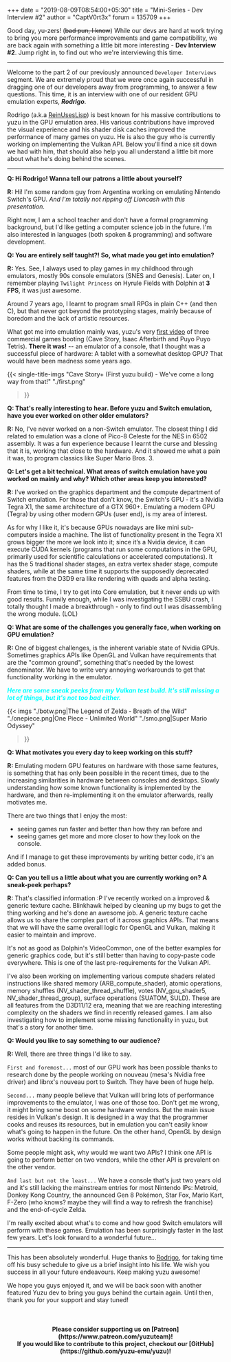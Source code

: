 +++
date = "2019-08-09T08:54:00+05:30"
title = "Mini-Series - Dev Interview #2"
author = "CaptV0rt3x"
forum = 135709
+++

Good day, yu-zers! (~~bad pun, I know~~)
While our devs are hard at work trying to bring you more performance improvements and game compatibility, we are back again with something a little bit more interesting - **Dev Interview #2**.
Jump right in, to find out who we're interviewing this time.
<!--more-->
***
Welcome to the part 2 of our previously announced `Developer Interviews` segment.
We are extremely proud that we were once again successful in dragging one of our developers away from programming, to answer a few questions.
This time, it is an interview with one of our resident GPU emulation experts, ***Rodrigo***.

Rodrigo (a.k.a [ReinUsesLisp](https://github.com/ReinUsesLisp)) is best known for his massive contributions to yuzu in the GPU emulation area.
His various contributions have improved the visual experience and his shader disk caches improved the performance of many games on yuzu.
He is also the guy who is currently working on implementing the Vulkan API.
Below you'll find a nice sit down we had with him, that should also help you all understand a little bit more about what he's doing behind the scenes.
***


**Q: Hi Rodrigo! Wanna tell our patrons a little about yourself?**

**R:** Hi! I'm some random guy from Argentina working on emulating Nintendo Switch's GPU. 
*And I'm totally not ripping off Lioncash with this presentation.*

Right now, I am a school teacher and don't have a formal programming background, but I'd like getting a computer science job in the future. I'm also interested in languages (both spoken & programming) and software development.


**Q: You are entirely self taught?! So, what made you get into emulation?**

**R:** Yes. See, I always used to play games in my childhood through emulators, mostly 90s console emulators (SNES and Genesis). Later on, I remember playing `Twilight Princess` on Hyrule Fields with Dolphin at **3 FPS**, it was just awesome. 

Around 7 years ago, I learnt to program small RPGs in plain C++ (and then C), but that never got beyond the prototyping stages, mainly because of boredom and the lack of artistic resources.

What got me into emulation mainly was, yuzu's very [first video](https://www.youtube.com/watch?v=1VzyIHMTA2Q) of three commercial games booting (Cave Story, Isaac Afterbirth and Puyo Puyo Tetris).
**There it was!** -- an emulator of a console, that I thought was a successful piece of hardware: A tablet with a somewhat desktop GPU? That would have been madness some years ago.

{{< single-title-imgs
   "Cave Story+ (First yuzu build) - We've come a long way from that!"
   "./first.png"
>}}

**Q: That's really interesting to hear. Before yuzu and Switch emulation, have you ever worked on other older emulators?**

**R:** No, I've never worked on a non-Switch emulator. The closest thing I did related to emulation was a clone of Pico-8 Celeste for the NES in 6502 assembly.
It was a fun experience because I learnt the curse and blessing that it is, working that close to the hardware.
And it showed me what a pain it was, to program classics like Super Mario Bros. 3.


**Q: Let's get a bit technical. What areas of switch emulation have you worked on mainly and why? Which other areas keep you interested?**

**R:** I've worked on the graphics department and the compute department of Switch emulation.
For those that don't know, the Switch's GPU - it's a Nvidia Tegra X1, the same architecture of a GTX 960+.
Emulating a modern GPU (Tegra) by using other modern GPUs (user end), is my area of interest. 

As for why I like it, it's because GPUs nowadays are like mini sub-computers inside a machine.
The list of functionality present in the Tegra X1 grows bigger the more we look into it; since it’s a Nvidia device, it can execute CUDA kernels (programs that run some computations in the GPU, primarily used for scientific calculations or accelerated computations).
It has the 5 traditional shader stages, an extra vertex shader stage, compute shaders, while at the same time it supports the supposedly deprecated features from the D3D9 era like rendering with quads and alpha testing.

From time to time, I try to get into Core emulation, but it never ends up with good results. Funnily enough, while I was investigating the SSBU crash, I totally thought I made a breakthrough  - only to find out I was disassembling the wrong module. (LOL)


**Q: What are some of the challenges you generally face, when working on GPU emulation?**

**R:** One of biggest challenges, is the inherent variable state of Nvidia GPUs.
Sometimes graphics APIs like OpenGL and Vulkan have requirements that are the "common ground", something that's needed by the lowest denominator.
We have to write very annoying workarounds to get that functionality working in the emulator.

<p style="color:cyan"><b><i>Here are some sneak peeks from my Vulkan test build. It's still missing a lot of things, but it's not too bad either.</b></i></p>

{{< imgs
   "./botw.png|The Legend of Zelda - Breath of the Wild"
   "./onepiece.png|One Piece - Unlimited World"
   "./smo.png|Super Mario Odyssey"
>}}

**Q: What motivates you every day to keep working on this stuff?**

**R:** Emulating modern GPU features on hardware with those same features, is something that has only been possible in the recent times, due to the increasing similarities in hardware between consoles and desktops.
Slowly understanding how some known functionality is implemented by the hardware, and then re-implementing it on the emulator afterwards, really motivates me.

There are two things that I enjoy the most:
- seeing games run faster and better than how they ran before and
- seeing games get more and more closer to how they look on the console.

And if I manage to get these improvements by writing better code, it's an added bonus.

**Q: Can you tell us a little about what you are currently working on? A sneak-peek perhaps?**

**R:** That's classified information :P
I've recently worked on a improved & generic texture cache. 
Blinkhawk helped by cleaning up my bugs to get the thing working and he's done an awesome job.
A generic texture cache allows us to share the complex part of it across graphics APIs.
That means that we will have the same overall logic for OpenGL and Vulkan, making it easier to maintain and improve.

It's not as good as Dolphin's VideoCommon, one of the better examples for generic graphics code, but it's still better than having to copy-paste code everywhere.
This is one of the last pre-requirements for the Vulkan API.

I've also been working on implementing various compute shaders related instructions like shared memory (ARB_compute_shader), atomic operations, memory shuffles (NV_shader_thread_shuffle), votes (NV_gpu_shader5, NV_shader_thread_group), surface operations (SUATOM, SULD).
These are all features from the D3D11/12 era, meaning that we are reaching interesting complexity on the shaders we find in recently released games.
I am also investigating how to implement some missing functionality in yuzu, but that's a story for another time.

**Q: Would you like to say something to our audience?**

**R:** Well, there are three things I'd like to say.

`First and foremost...` most of our GPU work has been possible thanks to research done by the people working on nouveau (mesa's Nvidia free driver) and libnx's nouveau port to Switch. They have been of huge help.

`Second...` many people believe that Vulkan will bring lots of performance improvements to the emulator, I was one of those too. Don't get me wrong, it might bring some boost on some hardware vendors. 
But the main issue resides in Vulkan's design. It is designed in a way that the programmer cooks and reuses its resources, but in emulation you can't easily know what's going to happen in the future. On the other hand, OpenGL by design works without backing its commands. 

Some people might ask, why would we want two APIs? I think one API is going to perform better on two vendors, while the other API is prevalent on the other vendor. 

`And last but not the least...` We have a console that's just two years old and it's still lacking the mainstream entries for most Nintendo IPs: Metroid, Donkey Kong Country, the announced Gen 8 Pokémon, Star Fox, Mario Kart, F-Zero (who knows? maybe they will find a way to refresh the franchise) and the end-of-cycle Zelda.

I'm really excited about what's to come and how good Switch emulators will perform with these games. Emulation has been surprisingly faster in the last few years. Let's look forward to a wonderful future...
***

This has been absolutely wonderful.
Huge thanks to [Rodrigo](https://github.com/ReinUsesLisp), for taking time off his busy schedule to give us a brief insight into his life.
We wish you success in all your future endeavours. Keep making yuzu awesome!

We hope you guys enjoyed it, and we will be back soon with another featured Yuzu dev to bring you guys behind the curtain again. 
Until then, thank you for your support and stay tuned!

&nbsp;
<h4 style="text-align:center;">
<b>Please consider supporting us on [Patreon](https://www.patreon.com/yuzuteam)!<br>
If you would like to contribute to this project, checkout our [GitHub](https://github.com/yuzu-emu/yuzu)!</b>
</h4>
